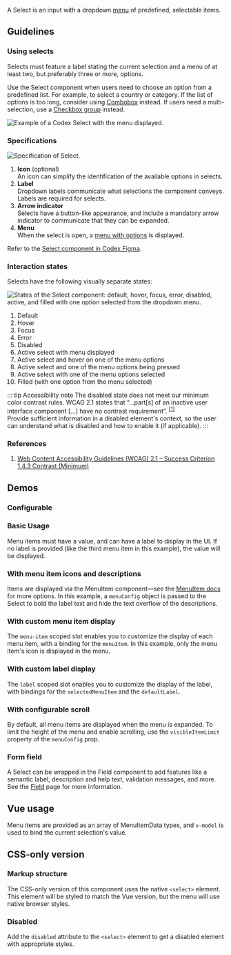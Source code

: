 <script setup>
import BasicSelect from '@/../component-demos/select/examples/BasicSelect.vue';
import SelectCustomLabel from '@/../component-demos/select/examples/SelectCustomLabel.vue';
import SelectComplexMenuItem from '@/../component-demos/select/examples/SelectComplexMenuItem.vue';
import SelectCustomMenuItem from '@/../component-demos/select/examples/SelectCustomMenuItem.vue';
import SelectWithScroll from '@/../component-demos/select/examples/SelectWithScroll.vue';
import SelectConfigurable from '@/../component-demos/select/examples/SelectConfigurable.vue';
import SelectField from '@/../component-demos/select/examples/SelectField.vue';

const controlsConfig = [
	{
		name: 'disabled',
		type: 'boolean'
	},
	{
		name: 'defaultLabel',
		type: 'text',
		default: 'Choose an option'
	},
	{
		name: 'defaultIcon',
		type: 'icon'
	},
	{
		name: 'status',
		type: 'radio',
		options: [ 'default', 'error' ],
	},
];
</script>

A Select is an input with a dropdown [menu](./menu.md) of predefined, selectable items.

## Guidelines

### Using selects

Selects must feature a label stating the current selection and a menu of at least two, but
preferably three or more, options.

Use the Select component when users need to choose an option from a predefined
list. For example, to select a country or category. If the list of options is
too long, consider using [Combobox](./combobox.md) instead. If users need a
multi-selection, use a [Checkbox group](./checkbox.md#checkbox-group) instead.

![Example of a Codex Select with the menu displayed.](../../assets/components/select-using.svg)

### Specifications

![Specification of Select.](../../assets/components/select-specifications.svg)

1. **Icon** (optional)<br>
An icon can simplify the identification of the available options in selects.
2. **Label**<br>
Dropdown labels communicate what selections the component conveys. Labels are required for selects.
3. **Arrow indicator**<br>
Selects have a button-like appearance, and include a mandatory arrow indicator to communicate that
they can be expanded.
4. **Menu**<br>
When the select is open, a [menu with options](./menu.md) is displayed.

Refer to the [Select component in Codex Figma](https://www.figma.com/file/KoDuJMadWBXtsOtzGS4134/%E2%9D%96-Codex-components?type=design&node-id=2319-6630&mode=design&t=7wyBmhfdJTJevQmT-11).

### Interaction states

Selects have the following visually separate states:

![States of the Select component: default, hover, focus, error, disabled, active, and filled with one option selected from the dropdown menu.](../../assets/components/select-interaction-states.svg)

1. Default
2. Hover
3. Focus
4. Error
5. Disabled
6. Active select with menu displayed
7. Active select and hover on one of the menu options
8. Active select and one of the menu options being pressed
9. Active select with one of the menu options selected
10. Filled (with one option from the menu selected)

::: tip Accessibility note
The disabled state does not meet our minimum color contrast rules. WCAG 2.1
states that “…part[s] of an inactive user interface component […] have no contrast requirement”.
<sup>[[1]](#ref1)</sup><br>
Provide sufficient information in a disabled element's context, so the user can understand what is
disabled and how to enable it (if applicable).
:::

### References

1. <span id="ref1">[Web Content Accessibility Guidelines (WCAG) 2.1 – Success Criterion 1.4.3 Contrast (Minimum)](https://www.w3.org/TR/WCAG21/#contrast-minimum)</span>

## Demos

### Configurable

<cdx-demo-wrapper :controls-config="controlsConfig" :show-generated-code="true">
<template v-slot:demo="{ propValues }">
	<select-configurable v-bind="propValues" />
</template>
</cdx-demo-wrapper>

### Basic Usage

Menu items must have a value, and can have a label to display in the UI. If no
label is provided (like the third menu item in this example), the value will be
displayed.

<cdx-demo-wrapper :force-reset="true">
<template v-slot:demo>
	<basic-select />
</template>
<template v-slot:code>

:::code-group

<<< @/../component-demos/select/examples/BasicSelect.vue [NPM]

<<< @/../component-demos/select/examples-mw/BasicSelect.vue [MediaWiki]

:::

</template>
</cdx-demo-wrapper>

### With menu item icons and descriptions

Items are displayed via the MenuItem component—see the [MenuItem docs](./menu-item) for more
options. In this example, a `menuConfig` object is passed to the Select to bold the label text and
hide the text overflow of the descriptions.

<cdx-demo-wrapper :force-reset="true">
<template v-slot:demo>
	<select-complex-menu-item />
</template>
<template v-slot:code>

:::code-group

<<< @/../component-demos/select/examples/SelectComplexMenuItem.vue [NPM]

<<< @/../component-demos/select/examples-mw/SelectComplexMenuItem.vue [MediaWiki]

:::

</template>
</cdx-demo-wrapper>

### With custom menu item display

The `menu-item` scoped slot enables you to customize the display of each menu item, with a binding
for the `menuItem`. In this example, only the menu item's icon is displayed in the menu.

<cdx-demo-wrapper :force-reset="true">
<template v-slot:demo>
	<select-custom-menu-item />
</template>
<template v-slot:code>

:::code-group

<<< @/../component-demos/select/examples/SelectCustomMenuItem.vue [NPM]

<<< @/../component-demos/select/examples-mw/SelectCustomMenuItem.vue [MediaWiki]

:::

</template>
</cdx-demo-wrapper>

### With custom label display

The `label` scoped slot enables you to customize the display of the label, with
bindings for the `selectedMenuItem` and the `defaultLabel`.

<cdx-demo-wrapper :force-reset="true">
<template v-slot:demo>
	<select-custom-label />
</template>
<template v-slot:code>

:::code-group

<<< @/../component-demos/select/examples/SelectCustomLabel.vue [NPM]

<<< @/../component-demos/select/examples-mw/SelectCustomLabel.vue [MediaWiki]

:::

</template>
</cdx-demo-wrapper>

### With configurable scroll

By default, all menu items are displayed when the menu is expanded. To limit the height of the menu
and enable scrolling, use the `visibleItemLimit` property of the `menuConfig` prop.

<cdx-demo-wrapper :force-reset="true">
<template v-slot:demo>
	<select-with-scroll />
</template>
<template v-slot:code>

:::code-group

<<< @/../component-demos/select/examples/SelectWithScroll.vue [NPM]

<<< @/../component-demos/select/examples-mw/SelectWithScroll.vue [MediaWiki]

:::

</template>
</cdx-demo-wrapper>

### Form field

A Select can be wrapped in the Field component to add features like a semantic label, description
and help text, validation messages, and more. See the [Field](./field.md) page for more information.

<cdx-demo-wrapper>
<template v-slot:demo>
	<select-field />
</template>
<template v-slot:code>

:::code-group

<<< @/../component-demos/select/examples/SelectField.vue [NPM]

<<< @/../component-demos/select/examples-mw/SelectField.vue [MediaWiki]

:::

</template>
</cdx-demo-wrapper>

## Vue usage

Menu items are provided as an array of MenuItemData types, and `v-model` is used to bind the current
selection's value.

## CSS-only version

### Markup structure

The CSS-only version of this component uses the native `<select>` element. This element will be
styled to match the Vue version, but the menu will use native browser styles.

<cdx-demo-wrapper>
<template v-slot:demo>
	<select class="cdx-select">
		<option value="">Choose an option</option>
		<option value="a">Option A</option>
		<option value="b">Option B</option>
		<option value="c">Option C</option>
		<option value="d" disabled>Option D</option>
		<optgroup label="Other options">
			<option value="e">Option E</option>
			<option value="f">Option F</option>
		</optgroup>
	</select>
</template>
<template v-slot:code>

```html
<!-- The CSS-only version uses the `<select>` element. -->
<select class="cdx-select">
	<!-- Use <option> and <optgroup> elements as needed. -->
	<option value="">Choose an option</option>
	<option value="a">Option A</option>
	<option value="b">Option B</option>
	<option value="c">Option C</option>
	<!-- You can disable options by applying the `disabled` attribute. -->
	<option value="d" disabled>Option D</option>
	<optgroup label="Other options">
		<option value="e">Option E</option>
		<option value="f">Option F</option>
	</optgroup>
</select>
```

</template>
</cdx-demo-wrapper>

### Disabled

Add the `disabled` attribute to the `<select>` element to get a disabled element with appropriate
styles.

<cdx-demo-wrapper>
<template v-slot:demo>
	<select class="cdx-select" disabled>
		<option value="">Choose an option</option>
		<option value="a">Option A</option>
		<option value="b">Option B</option>
		<option value="c">Option C</option>
		<option value="d" disabled>Option D</option>
	</select>
</template>
<template v-slot:code>

```html
<select class="cdx-select" disabled>
	<option value="">Choose an option</option>
	<option value="a">Option A</option>
	<option value="b">Option B</option>
	<option value="c">Option C</option>
	<option value="d" disabled>Option D</option>
</select>
```

</template>
</cdx-demo-wrapper>
